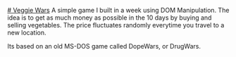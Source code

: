 [# Veggie Wars](https://yoricktf.github.io/Veggie-wars/)
A simple game I built in a week using DOM Manipulation. The idea is to get as much money as possible in the 10 days by buying and selling vegetables. The price fluctuates randomly everytime you travel to a new location.

Its based on an old MS-DOS game called DopeWars, or DrugWars.
